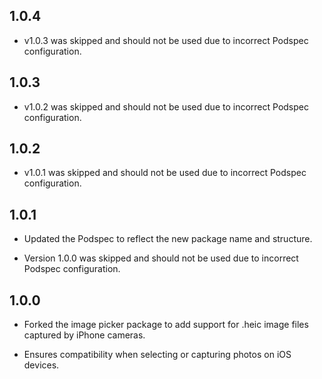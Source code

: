 ## 1.0.4

- v1.0.3 was skipped and should not be used due to incorrect Podspec configuration.

## 1.0.3

- v1.0.2 was skipped and should not be used due to incorrect Podspec configuration.

## 1.0.2

- v1.0.1 was skipped and should not be used due to incorrect Podspec configuration.

## 1.0.1

- Updated the Podspec to reflect the new package name and structure.

- Version 1.0.0 was skipped and should not be used due to incorrect Podspec configuration.

## 1.0.0

- Forked the image picker package to add support for .heic image files captured by iPhone cameras.

- Ensures compatibility when selecting or capturing photos on iOS devices.

